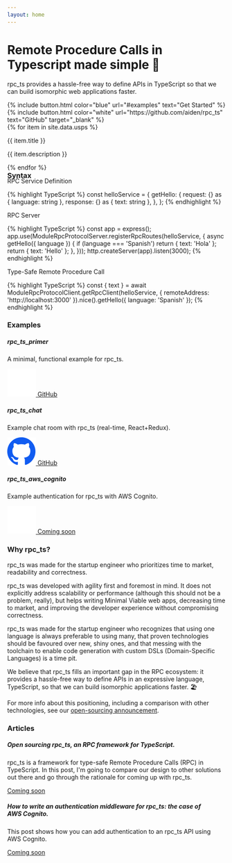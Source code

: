 ```yaml
---
layout: home
---
```


<div id="hero-section" class="container-fluid">
  <div class="row gutter">
    <div class="text-center main-text">
      <h1 class="display-3">Remote Procedure Calls in Typescript made simple 🤞</h1>
      <p class="lead">rpc_ts provides a hassle-free way to define APIs in TypeScript so that we can build isomorphic web applications faster.</p>
    </div>
  </div>
  <div class="row gutter button-container">
    {% include button.html color="blue" url="#examples" text="Get Started" %}
    {% include button.html color="white" url="https://github.com/aiden/rpc_ts" text="GitHub" target="_blank" %}
  </div>

  <div class="row">
    <div class="container-fluid usp-container">
      <div class="row gutter ups-section">
        {% for item in site.data.usps %}
          <div class="col-md p-md-3 py-3 {{ item.position }}">
            <p class="usp-title">{{ item.title }}</p>
            <p class="usp-description">{{ item.description }}</p>
          </div>
        {% endfor %}
      </div>
    </div>
  </div>
</div>

<div class="quicklook-section container-fluid">
  <div class="row gutter">
    <div class="col-lg-12">
      <h3 style="margin: 0; margin-bottom: -20px"><a name="syntax" id="syntax"></a>Syntax</h3>
    </div>
  </div>

  <div class="row gutter">
    <div class="col-lg-12">
      <p class="section-title">RPC Service Definition</p>
      <div class="codeBlock">{% highlight TypeScript %}
const helloService = {
    getHello: {
    request: {} as { language: string },
    response: {} as { text: string },
  },
};
{% endhighlight %}</div>
    </div>
    <div class="col-lg-12">
      <p class="section-title">RPC Server</p>
      <div class="codeBlock">{% highlight TypeScript %}
const app = express();
app.use(ModuleRpcProtocolServer.registerRpcRoutes(helloService, {
  async getHello({ language }) {
    if (language === 'Spanish') return { text: 'Hola' };
    return { text: 'Hello' };
  },
}));
http.createServer(app).listen(3000);
{% endhighlight %}</div>
    </div>
    <div class="col-lg-12">
      <p class="section-title">Type-Safe Remote Procedure Call</p>
      <div class="codeBlock">{% highlight TypeScript %}
const { text } = await ModuleRpcProtocolClient.getRpcClient(helloService, {
  remoteAddress: 'http://localhost:3000'
}).nice().getHello({ language: 'Spanish' });
{% endhighlight %}</div>
    </div>
  </div>

  <div class="row gutter">
    <div class="col-lg-12">
      <h3 id="examples"><a name="examples"></a>Examples</h3>
    </div>
  </div>

  <div class="row gutter">
    <div class="col-sm-4 d-flex align-items-stretch">
      <div class="card w-100">
        <div class="card-body">
          <h5 class="card-title">rpc_ts_primer</h5>
          <p class="card-text">A minimal, functional example for rpc_ts.</p>
          <a href="https://github.com/aiden/rpc_ts_primer" class="btn btn-primary" target="_blank">
            <img class="github" src="/assets/images/github_reverse.svg" />
            GitHub
          </a>
        </div>
      </div>
    </div>
    <div class="col-sm-4 d-flex align-items-stretch">
      <div class="card w-100 text-white bg-primary">
        <div class="card-body">
          <h5 class="card-title">rpc_ts_chat</h5>
          <p class="card-text">Example chat room with rpc_ts (real-time, React+Redux).</p>
          <a href="https://github.com/aiden/rpc_ts_chat" class="btn btn-light" target="_blank">
            <img class="github" src="/assets/images/github.svg" />
            GitHub
          </a>
        </div>
      </div>
    </div>
    <div class="col-sm-4 d-flex align-items-stretch">
      <div class="card w-100">
        <div class="card-body">
          <h5 class="card-title">rpc_ts_aws_cognito</h5>
          <p class="card-text">Example authentication for rpc_ts with AWS Cognito.</p>
          <a href="#" class="btn btn-primary disabled" target="_blank">
            <img class="github" src="/assets/images/github_reverse.svg" />
            Coming soon
          </a>
        </div>
      </div>
    </div>
  </div>

  <div class="row gutter">
    <div class="col-lg-12">
      <h3 id="why"><a name="why"></a>Why rpc_ts?</h3>
    </div>
  </div>

  <div class="row gutter why">
    <div class="col-lg-12">
      <p class="quote" style="margin-top: 0">rpc_ts was made for the startup engineer who prioritizes time to market, readability and correctness.</p>
      <p>rpc_ts was developed with agility first and foremost in mind. It does not explicitly address scalability or performance (although this should not be a problem, really), but helps writing Minimal Viable web apps, decreasing time to market, and improving the developer experience without compromising correctness.</p>
      <p>rpc_ts was made for the startup engineer who recognizes that using one language is always preferable to using many, that proven technologies should be favoured over new, shiny ones, and that messing with the toolchain to enable code generation with custom DSLs (Domain-Specific Languages) is a time pit.</p>
      <p class="emphasis">We believe that rpc_ts fills an important gap in the RPC ecosystem: it provides a hassle-free way to define APIs in an expressive language, TypeScript, so that we can build isomorphic applications faster. 🏖</p>
      <p>For more info about this positioning, including a comparison with other technologies, see our <a href="#" class="disabled" target="_blank">open-sourcing announcement</a>.</p>
    </div>
  </div>

  <div class="row gutter">
    <div class="col-lg-12">
      <h3 id="articles"><a name="articles"></a>Articles</h3>
    </div>
  </div>

  <div class="row gutter">
    <div class="col-sm-6 d-flex align-items-stretch">
      <div class="card w-100 text-white bg-primary">
        <div class="card-body">
          <h5 class="card-title">Open sourcing rpc_ts, an RPC framework for TypeScript.</h5>
          <p class="card-text">rpc_ts is a framework for type-safe Remote Procedure Calls (RPC) in TypeScript. In this post, I'm going to compare our design to other solutions out there and go through the rationale for coming up with rpc_ts.</p>
          <a href="#" class="btn btn-light disabled">
            Coming soon
          </a>
        </div>
      </div>
    </div>
    <div class="col-sm-6 d-flex align-items-stretch">
      <div class="card w-100">
        <div class="card-body">
          <h5 class="card-title">How to write an authentication middleware for rpc_ts: the case of AWS Cognito.</h5>
          <p class="card-text">This post shows how you can add authentication to an rpc_ts API using AWS Cognito.</p>
          <a href="#" class="btn btn-primary disabled">
            Coming soon
          </a>
        </div>
      </div>
    </div>
  </div>
</div>
